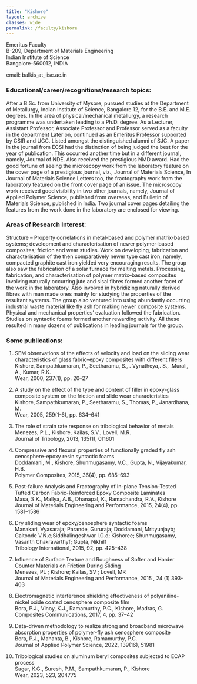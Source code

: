 ```yaml
---
title: "Kishore"
layout: archive
classes: wide
permalink: /faculty/kishore
---
```


Emeritus Faculty<br>
B-209, Department of Materials Engineering<br>
Indian Institute of Science<br>
Bangalore-560012, INDIA<br>

email: balkis_at_iisc.ac.in<br>

### Educational/career/recognitions/research topics:
After a B.Sc. from University of Mysore, pursued studies at the Department of Metallurgy, Indian Institute of Science, Bangalore 12, for the B.E. and M.E. degrees. In the area of physical/mechanical metallurgy, a research programme was undertaken leading to a Ph.D. degree. As a Lecturer, Assistant Professor, Associate Professor and Professor served  as a faculty in the department  Later on, continued as an Emeritus Professor supported by CSIR and UGC. Listed amongst the distinguished alumni of SJC. A paper in the journal from ECSI  had the distinction of being judged the best for the year of publication. This occurred another time but in a different  journal, namely,  Journal of NDE. Also received the prestigious NMD award.  Had the good fortune of seeing the microscopy work from the laboratory feature on the cover page of a prestigious journal, viz., Journal of Materials Science, In Journal of Materials Science Letters too, the fractography work from the laboratory featured on the front cover page of an issue. The microscopy work received good visibility in two other journals, namely, Journal of Applied Polymer Science, published  from overseas, and Bulletin of Materials Science, published  in India. Two journal cover pages detailing the features from the work done in the laboratory are enclosed for viewing. 

### Areas of Research Interest:
Structure – Property correlations in metal-based and polymer matrix-based systems; development and characterisation of newer polymer-based composites; friction and wear studies. Work on developing, fabrication and characterisation of the then comparatively newer type cast iron, namely, compacted graphite cast iron yielded very encouraging results. The group also saw the fabrication of a solar furnace for melting metals. Processing, fabrication, and characterisation of polymer matrix–based composites involving naturally occurring jute and sisal fibres formed another facet of the work in the laboratory. Also involved in hybridizing naturally derived fibres with man made ones mainly  for studying the properties of the  resultant systems. The group also ventured into using abundantly occurring industrial waste material like fly ash for making newer composite systems. Physical and mechanical properties’ evaluation followed the fabrication. Studies on syntactic foams formed another rewarding activity. All these resulted in many dozens of publications  in leading journals for the group.

### Some publications:
1. SEM observations of the effects of velocity and load on the sliding wear characteristics of glass fabric–epoxy composites with different fillers<br>
Kishore, Sampathkumaran, P., Seetharamu, S., . Vynatheya,. S., .Murali, A., Kumar, R.K.<br>
Wear, 2000, 237(1), pp. 20–27<br>

2. A study on the effect of the type and content of filler in epoxy-glass composite system on the friction and slide wear characteristics<br>
Kishore, Sampathkumaran, P., Seetharamu, S., Thomas, P., Janardhana, M.<br>
Wear, 2005, 259(1-6), pp. 634–641<br>

3. The role of strain rate response on tribological behavior of metals<br>
Menezes, P.L., Kishore, Kailas, S.V., Lovell, M.R.<br>
Journal of Tribology, 2013, 135(1), 011601<br>

4. Compressive and flexural properties of functionally graded fly ash cenosphere-epoxy resin syntactic foams<br>
Doddamani, M., Kishore, Shunmugasamy, V.C., Gupta, N., Vijayakumar, H.B.<br>
Polymer Composites, 2015, 36(4), pp. 685–693<br>

5. Post-failure Analysis and Fractography of In-plane Tension-Tested Tufted Carbon Fabric-Reinforced Epoxy Composite Laminates<br>
Masa, S.K., Mallya, A.B., Dhanapal, K., Ramachandra, R.V., Kishore<br>
Journal of Materials Engineering and Performance, 2015, 24(4), pp. 1581–1586<br>

6. Dry sliding wear of epoxy/cenosphere syntactic foams<br>
Manakari, Vyasaraja; Parande, Gururaja; Doddamani, Mrityunjayb; Gaitonde V.N.c;Siddhalingeshwar I.G.d;  Kishoree; Shunmugasamy, Vasanth Chakravarthyf; Gupta, Nikhilf<br>
Tribology International, 2015, 92, pp. 425–438<br>

7. Influence of Surface Texture and Roughness of Softer and Harder Counter Materials on Friction During Sliding<br>
Menezes, PL  ; Kishore; Kailas, SV ; Lovell, MR <br>
Journal of Materials Engineering and Performance, 2015 , 24 (1) 393-403<br>

8. Electromagnetic interference shielding effectiveness of polyaniline-nickel oxide coated cenosphere composite film<br>
Bora, P.J., Vinoy, K.J., Ramamurthy, P.C., Kishore, Madras, G.<br>
Composites Communications, 2017, 4, pp. 37–42<br>

9. Data-driven methodology to realize strong and broadband microwave absorption properties of polymer-fly ash cenosphere composite<br>
Bora, P.J., Mahanta, B., Kishore, Ramamurthy, P.C.<br>
Journal of Applied Polymer Science, 2022, 139(16), 51981<br>

10. Tribological studies on aluminum beryl composites subjected to ECAP process<br>
Sagar, K.G., Suresh, P.M., Sampathkumaran, P., Kishore<br>
Wear, 2023, 523, 204775<br>
